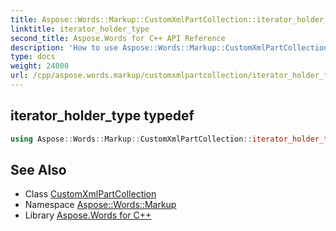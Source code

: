 ```yaml
---
title: Aspose::Words::Markup::CustomXmlPartCollection::iterator_holder_type typedef
linktitle: iterator_holder_type
second_title: Aspose.Words for C++ API Reference
description: 'How to use Aspose::Words::Markup::CustomXmlPartCollection::iterator_holder_type typedef of Aspose::Words::Markup::CustomXmlPartCollection class in C++.'
type: docs
weight: 24000
url: /cpp/aspose.words.markup/customxmlpartcollection/iterator_holder_type/
---
```

## iterator_holder_type typedef




```cpp
using Aspose::Words::Markup::CustomXmlPartCollection::iterator_holder_type =  System::Collections::Generic::List<System::SharedPtr<Aspose::Words::Markup::CustomXmlPart> >
```

## See Also

* Class [CustomXmlPartCollection](../)
* Namespace [Aspose::Words::Markup](../../)
* Library [Aspose.Words for C++](../../../)
